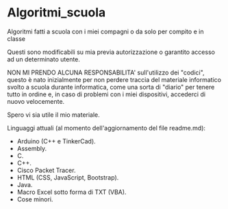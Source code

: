 # Algoritmi_scuola
Algoritmi fatti a scuola con i miei compagni o da solo per compito e in classe

Questi sono modificabili su mia previa autorizzazione o garantito accesso ad un determinato utente.

NON MI PRENDO ALCUNA RESPONSABILITA' sull'utilizzo dei "codici", questo è nato inizialmente per non perdere traccia del materiale informatico svolto a scuola durante informatica, come una sorta di "diario" per tenere tutto in ordine e, in caso di problemi con i miei dispositivi, accederci di nuovo velocemente.

Spero vi sia utile il mio materiale.

Linguaggi attuali (al momento dell'aggiornamento del file readme.md):
- Arduino (C++ e TinkerCad).
- Assembly.
- C.
- C++.
- Cisco Packet Tracer.
- HTML (CSS, JavaScript, Bootstrap).
- Java.
- Macro Excel sotto forma di TXT (VBA).
- Cose minori.
